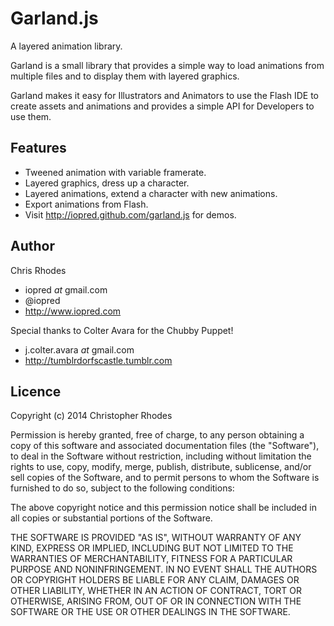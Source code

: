 Garland.js
=======

A layered animation library.

Garland is a small library that provides a simple way to load animations from multiple files and to display them with layered graphics.

Garland makes it easy for Illustrators and Animators to use the Flash IDE to create assets and animations and provides a simple API for Developers to use them.

Features
--------

- Tweened animation with variable framerate.
- Layered graphics, dress up a character.
- Layered animations, extend a character with new animations. 
- Export animations from Flash.
- Visit http://iopred.github.com/garland.js for demos.

Author
------

Chris Rhodes

- iopred _at_ gmail.com
- @iopred
- http://www.iopred.com

Special thanks to Colter Avara for the Chubby Puppet!

- j.colter.avara _at_ gmail.com
- http://tumblrdorfscastle.tumblr.com

Licence
-------

Copyright (c) 2014 Christopher Rhodes

Permission is hereby granted, free of charge, to any person obtaining a copy of this software and associated documentation files (the "Software"), to deal in the Software without restriction, including without limitation the rights to use, copy, modify, merge, publish, distribute, sublicense, and/or sell copies of the Software, and to permit persons to whom the Software is furnished to do so, subject to the following conditions:

The above copyright notice and this permission notice shall be included in all copies or substantial portions of the Software.

THE SOFTWARE IS PROVIDED "AS IS", WITHOUT WARRANTY OF ANY KIND, EXPRESS OR IMPLIED, INCLUDING BUT NOT LIMITED TO THE WARRANTIES OF MERCHANTABILITY, FITNESS FOR A PARTICULAR PURPOSE AND NONINFRINGEMENT. IN NO EVENT SHALL THE AUTHORS OR COPYRIGHT HOLDERS BE LIABLE FOR ANY CLAIM, DAMAGES OR OTHER LIABILITY, WHETHER IN AN ACTION OF CONTRACT, TORT OR OTHERWISE, ARISING FROM, OUT OF OR IN CONNECTION WITH THE SOFTWARE OR THE USE OR OTHER DEALINGS IN THE SOFTWARE.
